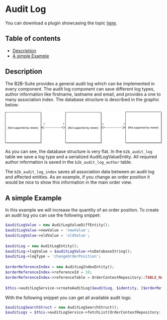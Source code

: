 # Audit Log

You can download a plugin showcasing the topic [here](../example-plugins/B2bAuditLog.zip).

## Table of contents

* [Description](#description)
* [A simple Example](#a-simple-example)

## Description

The B2B-Suite provides a general audit log which can be implemented in every component.
The audit log component can save different log types, author information like firstname, lastname and email,
and provides a one to many association index. The database structure is described in the graphic below:

![image](../../../../../../.gitbook/assets/audit_log_structure.svg)

As you can see, the database structure is very flat. In the `b2b_audit_log` table we save a log type and a serialized AuditLogValueEntity.
All required author information is saved in the `b2b_audit_log_author` table.

The `b2b_audit_log_index` saves all association data between an audit log and affected entities.
As an example, if you change an order position it would be nice to show this information in the main order view.

## A simple Example

In this example we will increase the quantity of an order position.
To create an audit log you can use the following snippet:

```php
$auditLogValue = new AuditLogValueDiffEntity();
$auditLogValue->newValue = 'newValue';
$auditLogValue->oldValue = 'oldValue';

$auditLog = new AuditLogEntity();
$auditLog->logValue = $auditLogValue->toDatabaseString();
$auditLog->logType = 'changeOrderPosition';

$orderReferenceIndex = new AuditLogIndexEntity();
$orderReferenceIndex->referenceId = 10;
$orderReferenceIndex->referenceTable = OrderContextRepository::TABLE_NAME;

$this->auditLogService->createAuditLog($auditLog, $identity, [$orderReferenceIndex]);
```

With the following snippet you can get all available audit logs:

```php
$auditLogSearchStruct = new AuditLogSearchStruct();
$auditLogs = $this->auditLogService->fetchList(OrderContextRepository::TABLE_NAME, 10, $auditLogSearchStruct);
```
